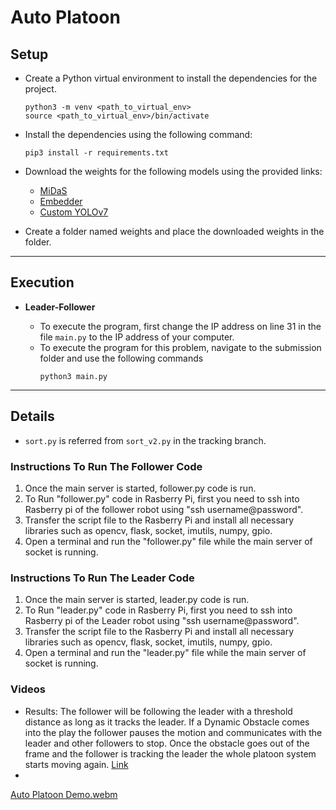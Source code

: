 # Auto Platoon

## Setup

- Create a Python virtual environment to install the dependencies for the project. 
    ```
    python3 -m venv <path_to_virtual_env>
    source <path_to_virtual_env>/bin/activate
    ```

- Install the dependencies using the following command:
    ```
    pip3 install -r requirements.txt
    ```

- Download the weights for the following models using the provided links:
    - [MiDaS](https://github.com/isl-org/MiDaS/releases/download/v3_1/dpt_swin2_tiny_256.pt)
    - [Embedder](https://storage.googleapis.com/mediapipe-models/image_embedder/mobilenet_v3_large/float32/latest/mobilenet_v3_large.tflite)
    - [Custom YOLOv7](https://drive.google.com/file/d/12Xgb0qlIBJmL-IOISdWeSAcuhFNiTbKv/view?usp=share_link)

- Create a folder named weights and place the downloaded weights in the folder.

---

## Execution

* **Leader-Follower** 
    
    - To execute the program, first change the IP address on line 31 in the file `main.py` to the IP address of your computer.
    - To execute the program for this problem, navigate to the submission folder and use the following commands
        ```
        python3 main.py
        ```
---

## Details
* `sort.py` is referred from `sort_v2.py` in the tracking branch.

### Instructions To Run The Follower Code
1. Once the main server is started, follower.py code is run.
2. To Run "follower.py" code in Rasberry Pi, first you need to ssh into Rasberry pi of the follower robot using "ssh username@password". 
3. Transfer the script file to the Rasberry Pi and install all necessary libraries such as opencv, flask, socket, imutils, numpy, gpio.
4. Open a terminal and run the "follower.py" file while the main server of socket is running.

### Instructions To Run The Leader Code
1. Once the main server is started, leader.py code is run.
2. To Run "leader.py" code in Rasberry Pi, first you need to ssh into Rasberry pi of the Leader robot using "ssh username@password". 
3. Transfer the script file to the Rasberry Pi and install all necessary libraries such as opencv, flask, socket, imutils, numpy, gpio.
4. Open a terminal and run the "leader.py" file while the main server of socket is running.

### Videos
* Results: The follower will be following the leader with a threshold distance as long as it tracks the leader. If a Dynamic Obstacle comes into the play the follower pauses the motion and communicates with the leader and other followers to stop. Once the obstacle goes out of the frame and the follower is tracking the leader the whole platoon system starts moving again. [Link](https://drive.google.com/drive/u/1/folders/1lEYSDns3Q3QMbOsjFyqpdVxPJQgv3-mY?authuser=0)
* 
[Auto Platoon Demo.webm](https://github.com/tvpian/Auto-Platoon/assets/41953267/66060d69-a4c1-4147-adad-6c634e6834d4)


